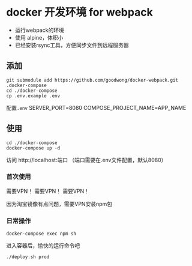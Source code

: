 # docker 开发环境 for webpack

- 运行webpack的环境
- 使用 alpine，体积小
- 已经安装rsync工具，方便同步文件到远程服务器


## 添加
```shell
git submodule add https://github.com/goodwong/docker-webpack.git .docker-compose
cd ./docker-compose
cp .env.example .env
```

配置`.env`
SERVER_PORT=8080
COMPOSE_PROJECT_NAME=APP_NAME


## 使用
```shell
cd ./docker-compose
docker-compose up -d
```

访问
http://localhost:端口 （端口需要在.env文件配置，默认8080）


### 首次使用
需要VPN！
需要VPN！
需要VPN！

因为淘宝镜像有点问题，需要VPN安装npm包

### 日常操作
```shell
docker-compose exec npm sh
```
进入容器后，愉快的运行命令吧
```shell
./deploy.sh prod
```
